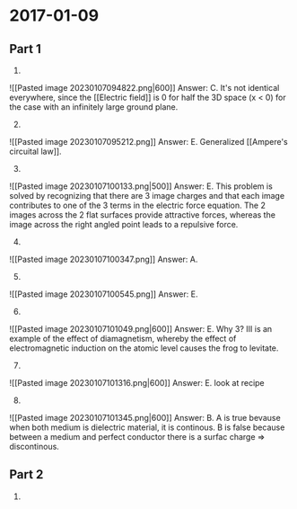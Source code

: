 # 2017-01-09

## Part 1
1.
![[Pasted image 20230107094822.png|600]]
Answer: C. It's not identical everywhere, since the [[Electric field]] is 0 for half the 3D space (x < 0) for the case with an infinitely large ground plane. 

2.
![[Pasted image 20230107095212.png]]
Answer: E. Generalized [[Ampere's circuital law]].

3.
![[Pasted image 20230107100133.png|500]]
Answer: E. This problem is solved by recognizing that there are 3 image charges and that each image contributes to one of the 3 terms in the electric force equation. The 2 images across the 2 flat surfaces provide attractive forces, whereas the image across the right angled point leads to a repulsive force.

4.
![[Pasted image 20230107100347.png]]
Answer: A. 

5.
![[Pasted image 20230107100545.png]]
Answer: E. 

6.
![[Pasted image 20230107101049.png|600]]
Answer: E. Why 3? III is an example of the effect of diamagnetism, whereby the effect of electromagnetic induction on the atomic level causes the frog to levitate.

7.
![[Pasted image 20230107101316.png|600]]
Answer: E. look at recipe

8.
![[Pasted image 20230107101345.png|600]]
Answer: B. A is true bevause when both medium is dielectric material, it is continous. B is false because between a medium and perfect conductor there is a surfac charge $\Rightarrow$ discontinous.

## Part 2
1.